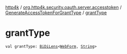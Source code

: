 [http4k](../../index.md) / [org.http4k.security.oauth.server.accesstoken](../index.md) / [GenerateAccessTokenForGrantType](index.md) / [grantType](./grant-type.md)

# grantType

`val grantType: `[`BiDiLens`](../../org.http4k.lens/-bi-di-lens/index.md)`<`[`WebForm`](../../org.http4k.lens/-web-form/index.md)`, `[`String`](https://kotlinlang.org/api/latest/jvm/stdlib/kotlin/-string/index.html)`>`